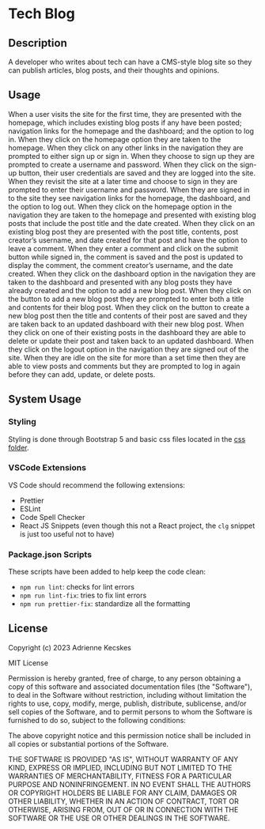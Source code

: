 # Tech Blog

## Description
A developer who writes about tech can have a  CMS-style blog site so they can publish articles, blog posts, and their thoughts and opinions.

## Usage
When a user visits the site for the first time, they are presented with the homepage, which includes existing blog posts if any have been posted; navigation links for the homepage and the dashboard; and the option to log in.
When they  click on the homepage option they are taken to the homepage.
When they click on any other links in the navigation they are prompted to either sign up or sign in.
When they choose to sign up they are prompted to create a username and password.
When they click on the sign-up button, their user credentials are saved and they are logged into the site.
When they revisit the site at a later time and choose to sign in they are prompted to enter their username and password.
When they are signed in to the site they see navigation links for the homepage, the dashboard, and the option to log out.
When they click on the homepage option in the navigation they are taken to the homepage and presented with existing blog posts that include the post title and the date created.
When they click on an existing blog post they are presented with the post title, contents, post creator’s username, and date created for that post and have the option to leave a comment.
When they enter a comment and click on the submit button while signed in, the comment is saved and the post is updated to display the comment, the comment creator’s username, and the date created.
When they click on the dashboard option in the navigation they are taken to the dashboard and presented with any blog posts they have already created and the option to add a new blog post.
When they click on the button to add a new blog post they are prompted to enter both a title and contents for their blog post.
When they click on the button to create a new blog post then the title and contents of their post are saved and they are taken back to an updated dashboard with their new blog post.
When they click on one of their existing posts in the dashboard they are able to delete or update their post and taken back to an updated dashboard.
When they click on the logout option in the navigation they are signed out of the site.
When they are idle on the site for more than a set time then they are able to view posts and comments but they are prompted to log in again before they can add, update, or delete posts.

## System Usage
### Styling
Styling is done through Bootstrap 5 and basic css files located in the [css folder](/public/assets/css/).

### VSCode Extensions
VS Code should recommend the following extensions:
- Prettier
- ESLint
- Code Spell Checker
- React JS Snippets (even though this not a React project, the `clg` snippet is just too useful not to have)

### Package.json Scripts
These scripts have been added to help keep the code clean:
- `npm run lint`: checks for lint errors
- `npm run lint-fix`: tries to fix lint errors
- `npm run prettier-fix`: standardize all the formatting

## License

Copyright (c) 2023 Adrienne Kecskes

MIT License

Permission is hereby granted, free of charge, to any person obtaining a copy
of this software and associated documentation files (the "Software"), to deal
in the Software without restriction, including without limitation the rights
to use, copy, modify, merge, publish, distribute, sublicense, and/or sell
copies of the Software, and to permit persons to whom the Software is
furnished to do so, subject to the following conditions:

The above copyright notice and this permission notice shall be included in all
copies or substantial portions of the Software.

THE SOFTWARE IS PROVIDED "AS IS", WITHOUT WARRANTY OF ANY KIND, EXPRESS OR
IMPLIED, INCLUDING BUT NOT LIMITED TO THE WARRANTIES OF MERCHANTABILITY,
FITNESS FOR A PARTICULAR PURPOSE AND NONINFRINGEMENT. IN NO EVENT SHALL THE
AUTHORS OR COPYRIGHT HOLDERS BE LIABLE FOR ANY CLAIM, DAMAGES OR OTHER
LIABILITY, WHETHER IN AN ACTION OF CONTRACT, TORT OR OTHERWISE, ARISING FROM,
OUT OF OR IN CONNECTION WITH THE SOFTWARE OR THE USE OR OTHER DEALINGS IN THE
SOFTWARE.
